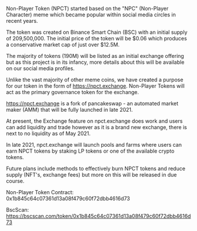 Non-Player Token (NPCT) started based on the "NPC" (Non-Player Character) meme which became popular within social media circles in recent years.

The token was created on Binance Smart Chain (BSC) with an initial supply of 209,500,000.  The initial price of the token will be $0.06 which produces a conservative market cap of just over $12.5M. 

The majority of tokens (190M) will be listed as an initial exchange offering but as this project is in its infancy, more details about this will be available on our social media profiles. 
  
Unlike the vast majority of other meme coins, we have created a purpose for our token in the form of https://npct.exchange.  Non-Player Tokens will act as the primary governance token for the exchange.

https://npct.exchange is a fork of pancakeswap - an automated market maker (AMM) that will be fully launched in late 2021.  

At present, the Exchange feature on npct.exchange does work and users can add liquidity and trade however as it is a brand new exchange, there is next to no liquidity as of May 2021.

In late 2021, npct.exchange will launch pools and farms where users can earn NPCT tokens by staking LP tokens or one of the available crypto tokens.

Future plans include methods to effectively burn NPCT tokens and reduce supply (NFT's, exchange fees) but more on this will be released in due course.

Non-Player Token Contract: 0x1b845c64c07361d13a08f479c60f72dbb4616d73

BscScan: https://bscscan.com/token/0x1b845c64c07361d13a08f479c60f72dbb4616d73
